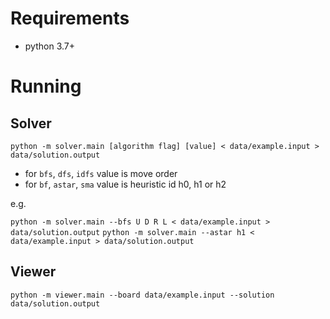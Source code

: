 # Requirements
- python 3.7+

# Running
## Solver
`python -m solver.main [algorithm flag] [value] < data/example.input > data/solution.output`
- for `bfs`, `dfs`, `idfs` value is move order
- for `bf`, `astar`, `sma` value is heuristic id h0, h1 or h2

e.g.

`python -m solver.main --bfs U D R L < data/example.input > data/solution.output`
`python -m solver.main --astar h1 < data/example.input > data/solution.output`

## Viewer
`python -m viewer.main --board data/example.input --solution data/solution.output`